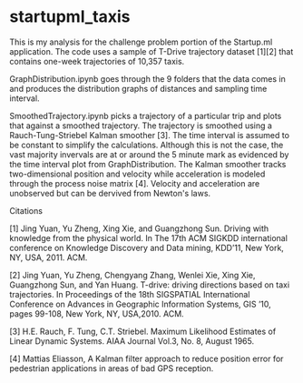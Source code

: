# startupml_taxis
This is my analysis for the challenge problem portion of the Startup.ml application.  The code uses a sample of T-Drive trajectory dataset [1][2] that contains one-week trajectories of 10,357 taxis.  

GraphDistribution.ipynb goes through the 9 folders that the data comes in and produces the distribution graphs of distances and sampling time interval.

SmoothedTrajectory.ipynb picks a trajectory of a particular trip and plots that against a smoothed trajectory.  The trajectory is smoothed using a Rauch-Tung-Striebel Kalman smoother [3].  The time interval is assumed to be constant to simplify the calculations.  Although this is not the case, the vast majority invervals are at or around the 5 minute mark as evidenced by the time interval plot from GraphDistribution.  The Kalman smoother tracks two-dimensional position and velocity while acceleration is modeled through the process noise matrix [4].  Velocity and acceleration are unobserved but can be dervived from Newton's laws.   

Citations

[1] Jing Yuan, Yu Zheng, Xing Xie, and Guangzhong Sun. Driving with knowledge from the physical world. In The 17th ACM SIGKDD international conference on Knowledge Discovery and Data mining, KDD’11, New York, NY, USA, 2011. ACM.

[2] Jing Yuan, Yu Zheng, Chengyang Zhang, Wenlei Xie, Xing Xie, Guangzhong Sun, and Yan Huang. T-drive: driving directions based on taxi trajectories. In Proceedings of the 18th SIGSPATIAL International Conference on Advances in Geographic Information Systems, GIS ’10, pages 99-108, New York, NY, USA,2010. ACM.

[3] H.E. Rauch, F. Tung, C.T. Striebel.  Maximum Likelihood Estimates of Linear Dynamic Systems.  AIAA Journal Vol.3, No. 8, August 1965.

[4] Mattias Eliasson, A Kalman filter approach to reduce position error for pedestrian applications in areas of bad GPS reception. 
